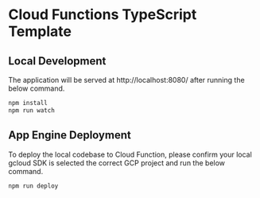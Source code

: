 # Cloud Functions TypeScript Template

## Local Development
The application will be served at http://localhost:8080/ after running the below command.

```bash
npm install
npm run watch
```

## App Engine Deployment
To deploy the local codebase to Cloud Function, please confirm your local gcloud SDK is selected the correct GCP project and run the below command.

```bash
npm run deploy
```
